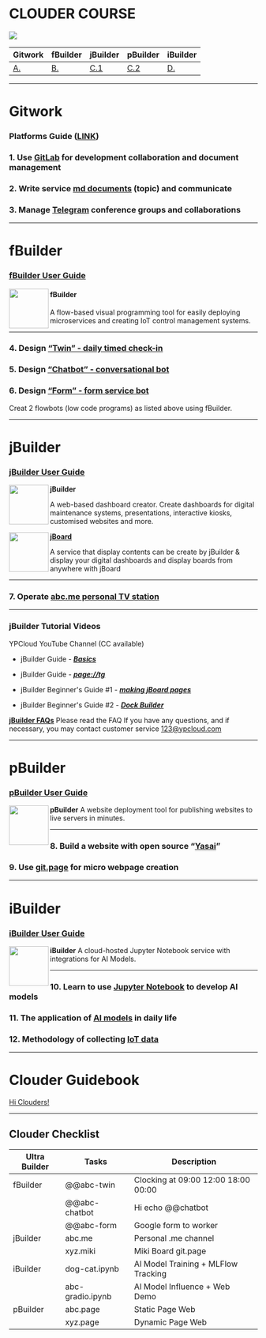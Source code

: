 CLOUDER COURSE
===

![](https://m3.ypcloud.com/cms/12_courses_2d40e32881.png)

| Gitwork | fBuilder | jBuilder | pBuilder | iBuilder |
| --- | --- | --- | --- | --- |
| [A.](#Gitwork) | [B.](#fBuilder) | [C.1](#jBuilder) | [C.2](#pBuilder) | [D.](#iBuilder) |

---
# Gitwork

### Platforms Guide ([LINK](Setting%20Up.md))

### 1. Use [GitLab](Setting%20Up.md#-GitLab) for development collaboration and document management
### 2. Write service [md documents](https://hackmd.io/@ypcloud-inc/english) (topic) and communicate
### 3. Manage [Telegram](Setting%20Up.md#-Telegram) conference groups and collaborations

---
# fBuilder

### [fBuilder User Guide](https://github.com/motebus/ultrabook/tree/main/Ultranet%20Apps/fBuilder)

[<img align="left" width="80" height="auto" src="https://m3.ypcloud.com/cms/fbuilder_f947638caf.png" />](https://run.ypcloud.com/)

#### fBuilder
A flow-based visual programming tool for easily deploying microservices and creating IoT control management systems.

---
### 4. Design [“Twin” - daily timed check-in](twin.md)
### 5. Design [“Chatbot” - conversational bot](chatbot.md) 
### 6. Design [“Form” - form service bot](form.md)

Creat 2 flowbots (low code programs) as listed above using fBuilder.

---
# jBuilder

### [jBuilder User Guide](https://github.com/motebus/ultrabook/tree/main/Ultranet%20Apps/jBuilder)

[<img align="left" width="80" height="auto" src="https://m3.ypcloud.com/cms/jbuilder_77f7549dd3.png">](https://run.ypcloud.com/)

**jBuilder**

A web-based dashboard creator. Create dashboards for digital maintenance systems, presentations, interactive kiosks, customised websites and more.

[<img align="left" width="80" height="auto" src="https://m3.ypcloud.com/cms/jboard_4521cc25a9.png" />](https://jboard.ypcloud.com/)

**[jBoard](https://jboard.ypcloud.com/)**

A service that display contents can be create by jBuilder & display your digital dashboards and display boards from anywhere with jBoard

---
### 7. Operate [abc.me personal TV station](channel.md)

---
### jBuilder Tutorial Videos

YPCloud YouTube Channel (CC available)

- jBuilder Guide - ***[Basics](https://www.youtube.com/watch?v=3uBVg3pzuUc)***

- jBuilder Guide - ***[page://tg](https://www.youtube.com/watch?v=TS01Xj8mMwQ)***

- jBuilder Beginner's Guide #1 - ***[making jBoard pages](https://www.youtube.com/watch?v=N1Rp2mCwv0c)*** 

- jBuilder Beginner's Guide #2 - ***[Dock Builder](https://www.youtube.com/watch?v=eQV3zaiLxyY&t=50s)*** 

**[jBuilder FAQs](https://github.com/motebus/ultrabook/blob/main/Ultranet%20Apps/jBuilder/FAQ.md)**
Please read the FAQ If you have any questions, and if necessary, you may contact customer service 123@ypcloud.com

---
# pBuilder 

### [pBuilder User Guide](https://github.com/motebus/ultrabook/blob/main/Ultranet%20Apps/pBuilder%20User%20Guide.md)

[<img align="left" width="80" height="auto" src="https://m3.ypcloud.com/cms/jdi_cards_pbuilder_cms_c87feee6a6.png">](https://run.ypcloud.com/)

**pBuilder**
A website deployment tool for publishing websites to live servers in minutes.

---
### 8. Build a website with open source “[Yasai](yasai.md)”
### 9. Use [git.page](gitpage.md) for micro webpage creation

---
# iBuilder 

### [iBuilder User Guide](https://github.com/YPCloudInc/Clouder/blob/main/md/iBuilder.md)

[<img align="left" width="80" height="auto" src="https://m3.ypcloud.com/cms/jdi_cards_ibuilder_cms_dd8d6b0db4.png">](https://run.ypcloud.com/)

**iBuilder**
A cloud-hosted Jupyter Notebook service with integrations for AI Models. 

---
### 10. Learn to use [Jupyter Notebook](jupyter.md) to develop AI models
### 11. The application of [AI models](aimodel.md) in daily life
### 12. Methodology of collecting [IoT data](iot.md)

---
# Clouder Guidebook

[Hi Clouders!](https://github.com/YPCloudInc/Clouder)

---
## Clouder Checklist

| Ultra Builder | Tasks | Description |
| -------- | -------- | -------- |
| fBuilder | @@abc-twin | Clocking at 09:00 12:00 18:00 00:00 |
| | @@abc-chatbot | Hi echo @@chatbot |
| | @@abc-form | Google form to worker |
| jBuilder | abc.me | Personal .me channel|
| | xyz.miki | Miki Board git.page |
| iBuilder | dog-cat.ipynb | Al Model Training + MLFlow Tracking |
| | abc-gradio.ipynb | Al Model Influence + Web Demo |
| pBuilder | abc.page | Static Page Web |
| | xyz.page | Dynamic Page Web |
